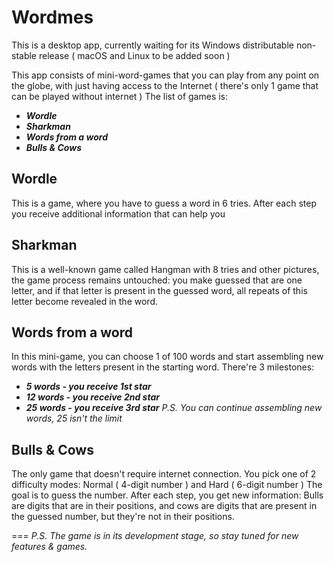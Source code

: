# Wordmes
This is a desktop app, currently waiting for its Windows distributable non-stable release ( macOS and Linux to be added soon )

This app consists of mini-word-games that you can play from any point on the globe, with just having access to the Internet ( there's only 1 game that can be played without internet )
The list of games is:
  * ***Wordle***
  * ***Sharkman***
  * ***Words from a word***
  * ***Bulls & Cows***

## Wordle
This is a game, where you have to guess a word in 6 tries. After each step you receive additional information that can help you

## Sharkman
This is a well-known game called Hangman with 8 tries and other pictures, the game process remains untouched: you make guessed that are one letter, and if that letter is present in the guessed word, all repeats of this letter become revealed in the word.

## Words from a word
In this mini-game, you can choose 1 of 100 words and start assembling new words with the letters present in the starting word. There're 3 milestones:
  * ***5 words - you receive 1st star***
  * ***12 words - you receive 2nd star***
  * ***25 words - you receive 3rd star***
*P.S. You can continue assembling new words, 25 isn't the limit*

## Bulls & Cows
The only game that doesn't require internet connection. You pick one of 2 difficulty modes: Normal ( 4-digit number ) and Hard ( 6-digit number )
The goal is to guess the number. After each step, you get new information: Bulls are digits that are in their positions, and cows are digits that are present in the guessed number, but they're not in their positions.


===
*P.S. The game is in its development stage, so stay tuned for new features & games.*
